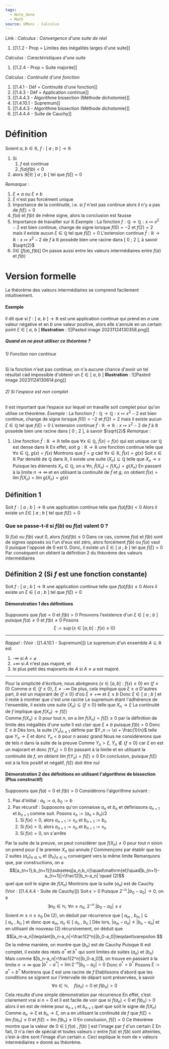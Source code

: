 ```yaml
---
tags:
  - Note_done
  - Math
source: UMons - Calculus
---
```


Link :
_Calculus : Convergence d'une suite de réel_
1. [[1.1.2 - Prop = Limites des inégalités larges d'une suite]]

_Calculus : Caractéristiques d'une suite_
1. [[1.2.4 - Prop = Suite majorée]]

_Calculus : Continuité d'une fonction_
1. [[1.4.1 - Déf = Continuité d'une fonction]]
2. [[1.4.3 - Déf = Application continue]]
3. [[1.4.4.3 - Algorithme bissection (Méthode dichotomie)]]
4. [[1.4.10.1 - Supremum]]
5. [[1.4.4.3 - Algorithme bissection (Méthode dichotomie)]]
6. [[1.4.4.4 - Suite de Cauchy]]

# Définition
Soient $a,\ b \in \mathbb{R},\ f : [\ a\ ;\ b\ ] \to \mathbb{R}$ 
1. Si 
	1. $f$ est continue
	2. $f(a)f(b) < 0$ 
2. alors $\exists \xi \in\ ]\ a\ ;\ b\ [$ tel que $f(\xi) = 0$ 

_Remarque_ :
1. $\xi \neq a$ ou $\xi \neq b$ 
2. $\xi$ n'est pas forcément unique
3. Importance de la continuité, i.e. si $f$ n'est pas continue alors il n'y a pas de $f(\xi) =0$ 
4. $f(a)$ et $f(b)$ de même signe, alors la conclusion est fausse
5. Importance de travailler sur $\mathbb{R}$ 
_Exemple_ :
La fonction $f : \mathbb{Q} \to \mathbb{Q} : x \mapsto x^2-2$ est bien continue, change de signe lorsque $f(0) = -2$ et $f(2) = 2$ mais il existe aucun $\xi \in \mathbb{Q}$ tel que $f(\xi) = 0$ 
L'extension continue $\bar{f} : \mathbb{R} \to \mathbb{R} : x \mapsto x^2-2$ de $f$ à $\mathbb{R}$ possède bien une racine dans $[\ 0\ ;\ 2\ ]$, à savoir $\sqrt{2}$ 
6. $0 \in\ [f(a), f(b)]$
On passe aussi entre les valeurs intermédiaires entre $f(a)$ et $f(b)$ 

# Version formelle 
Le théorème des valeurs intermédiaires se comprend facilement intuitivement.
#### Exemple
Il dit que si $f : [\ a,\ b\ ] \to \mathbb{R}$ est une application continue qui prend en $a$ une valeur négative et en $b$ une valeur positive, alors elle s'annule en un certain point $\xi\in[\ a,\ b\ ]$ 
**Illustration** :
![[Pasted image 20231124130358.png]]

##### Quand on ne peut utiliser ce théorème ?
###### 1) Fonction non continue
Si la fonction n'est pas continue, on n'a aucune chance d'avoir un tel résultat càd impossible d'obtenir un $\xi\in[\ a,\ b\ ]$
**Illustration** :
![[Pasted image 20231124130614.png]]

###### 2) Si l'espace est non complet
Il est important que l’espace sur lequel on travaille soit complet pour qu'on utilise ce théorème.
_Exemple_ :
La fonction $f : \mathbb{Q} \to \mathbb{Q} : x \mapsto x^2-2$ est bien continue, change de signe lorsque $f(0) = -2$ et $f(2) = 2$ mais il existe aucun $\xi \in \mathbb{Q}$ tel que $f(\xi) = 0$ 
L'extension continue $\bar{f} : \mathbb{R} \to \mathbb{R} : x \mapsto x^2-2$ de $f$ à $\mathbb{R}$ possède bien une racine dans $[\ 0\ ;\ 2\ ]$, à savoir $\sqrt{2}$ 
_Remarque_ :
1. Une fonction $\bar{f} : \mathbb{R} \to \mathbb{R}$ telle que $\forall x \in \mathbb{Q},\ \bar{f}(x) = f(x)$ qui est unique car $\mathbb{Q}$ est dense dans $\mathbb{R}$ 
En effet, soit $g : \mathbb{R} \to \mathbb{R}$ une fonction continue telle que $\forall x \in \mathbb{Q},\ g(x) = f(x)$ 
Montrons que $\bar{f} = g$ càd $\forall x \in \mathbb{R},\ \bar{f}(x) = g(x)$
Soit $x \in \mathbb{R}$ 
Par densité de $\mathbb{Q}$ dans $\mathbb{R}$, il existe une suite $(X_n) \subseteq \mathbb{Q}$ telle que $X_n \to x$ 
Puisque les éléments $X_n \in \mathbb{Q}$, on a $\forall n,\ \bar{f}(X_n) = f(X_n) = g(X_n)$ 
En passant à la limite $n \to \infty$ et en utilisant la continuité de $\bar{f}$ et $g$, on obtient $\bar{f}(x) = lim\ \bar{f}(X_n) = lim\ g(X_n) = g(x)$ 
## Définition 1
Soit $f : [\ a\ ;\ b\ ] \to \mathbb{R}$ une application continue telle que $f(a)f(b) < 0$
Alors il existe un $\xi \in\ ]\ a\ ;\ b\ [$ tel que $f(\xi) = 0$ 

### Que se passe-t-il si $f(b)$ ou $f(a)$ valent 0 ?
Si $f(a)$ ou $f(b)$ vaut 0, alors $f(a)f(b) \le 0$ 
Dans ce cas, comme $f(a)$ et $f(b)$ sont de signes opposés où l'un d'eux est zéro, alors forcément $f(b)$ ou $f(a)$ vaut 0 puisque l'opposé de 0 est 0.
Donc, il existe un $\xi \in [\ a\ ;\ b\ ]$ tel que $f(\xi)=0$ 
Par conséquent on obtient la définition 2 du théorème des valeurs intermédiaires

## Définition 2 (Si $f$ est une fonction constante)
Soit $f : [\ a\ ;\ b\ ] \to \mathbb{R}$ une application continue telle que $f(a)f(b) \le 0$ 
Alors il existe un $\xi \in [\ a\ ;\ b\ ]$ tel que $f(\xi)=0$ 

#### Démonstration 1 des définitions
Supposons que $f(a) < 0$ et $f(b) >0$ 
Prouvons l'existence d'un $\xi \in [\ a\ ;\ b\ ]$ puisque $f(a) \neq 0$ et $f(b) \neq 0$ 
Posons $$\xi:=\sup\{x\in[a,b]:f(x)\leqslant0\}$$

---
_Rappel_ : (Voir : [[1.4.10.1 - Supremum]])
Le supremum d'un ensemble $A \subseteq \mathbb{R}$ est 
1. -$\infty$ si $A = \varnothing$ 
2. +$\infty$ si $A$ n'est pas majoré, et
3. le plus petit des majorants de $A$ si $A \neq \varnothing$ est majoré

---
Pour la simplicité d'écriture, nous abrégeons $\{x\in[a,b]:f(x)\leqslant0\}$ en $\{f \le 0  \}$ 
Comme $a \in \{f \le 0  \},\ \xi \neq -\infty$ 
De plus, cela implique que $\xi \ge a$ 
D'autres part, $b$ est un majorant de $\{f \le 0  \}$ d'où $\xi \neq +\infty$ et $\xi \le b$ 
Donc $\xi \in [\ a\ ;\ b\ ]$ et il reste à montrer que c'est une racine
Le supremum étant l'adhérence de l'ensemble, il existe une suite $(X_n) \subseteq \{f \le 0  \}$ telle que $X_n \to \xi$ 
La continuité de $f$ implique que $f(X_n) \to f(\xi)$  
Comme $f(X_n) \le 0$ pour tout $n$, on a $lim\ f(X_n) = f(\xi) \le 0$ par la définition de limite des inégalités d'une suite
Il est clair que $\xi \neq b$ puisque $f(b) > 0$ 
Donc $\xi \le b$ 
Dès lors, la suite $(Y_n)_{n \ge 1}$ définie par $Y_n := \xi + \frac{1}{n}$ telle que $Y_n \to \xi$ et donc $Y_n < b$ pour $n$ assez grand 
Nous ne considérerons que de tels $n$ dans la suite de la preuve 
Comme $Y_n > \xi,\ Y_n \notin  \{f \le 0  \}$ car $\xi$ en est un majorant et donc $f(Y_n) > 0$ 
En passant à la limite et en utilisant la continuité de $f$, on obtient $lim\ f(Y_n) = f(\xi) \ge 0$
En conclusion, puisque $f(\xi)$ est à la fois positif et négatif, $f(\xi)$ doit être nul

#### Démonstration 2 des définitions en utilisant l'algorithme de bissection (Plus constructif)
Supposons que $f(a) < 0$ et $f(b) >0$ 
Considérons l'algorithme suivant :
1. Pas d'initial : $a_0 := a,\ b_0 :=b$
2. Pas récursif : Supposons qu'on connaisse $a_n$ et $b_n$ et définissons $a_{n+1}$ et $b_{n+1}$ comme suit. Posons $x_n := (a_n + b_n)/2$ 
	1. Si $f(x) < 0$, alors $a_{n+1} := x_n$ et $b_{n+1} := b_n$ 
	2. Si $f(x) > 0$, alors $a_{n+1} := x_n$ et $b_{n+1} := x_n$
	3. Si $f(x) = 0$, on s'arrête

Par la suite de la preuve, on peut considérer que $f(X_n) \neq 0$ pour tout $n$ sinon on prend pour $\xi$ le premier $X_n$ qui annule $f$
Commençons par établir que les 2 suites $(a_n)_{n \in \mathbb{N}}$ et $(b_n)_{n \in \mathbb{N}}$ convergent vers la même limite
Remarquons que, par constructions, on a $$[a_{n+1},b_{n+1}]\subseteq[a_n,b_n]\quad\mathrm{et}\quad|b_{n+1}-a_{n+1}|=\frac12|b_n-a_n| \quad (2)$$ quel que soit le signe de $f(X_n)$
Montrons que la suite $(a_n)$ est de Cauchy 
(Voir : [[1.4.4.4 - Suite de Cauchy]])
Soit $\epsilon > 0$ 
Puisque $2^{-n}.|b_0 -a_0| \to 0$, on a $$\exists n_0 \in \mathbb{N},\ \forall n \ge n_0,\ 2^{-n}.|b_0-a_0| \le \epsilon$$
Soient $m \ge n \ge n_0$
De (2), on déduit par récurrence que $[\ a_m\ ,\ b_m\ ] \subseteq [\ a_n\ ,\ b_n\ ]$ et donc que $a_m,\ a_n \in [\ a_n\ ,\ b_n\ ]$ 
Dès lors, $|a_m-a_n|\leqslant|b_n-a_n|$ et en utilisant de nouveau (2) récursivement, on déduit que $$|a_m-a_n|\leqslant|b_n-a_n|=\frac1{2^n}|b_0-a_0|\leqslant\varepsilon $$
De la même manière, on montre que $(b_n)$ est de Cauchy
Puisque $\mathbb{R}$ est complet, il existe des réels $a^*$ et $b^*$ qui sont limites de suites $(a_n)$ et $(b_n)$ 
Mais comme $|b_n-a_n|=\frac1{2^n}|b_0-a_0|$, on trouve en passant à la limite $n \to \infty$ que $|b^*-a^*|=\lim2^{-n}|b_0-a_0|=0$ 
Donc $a^* =b^*$ 
Posons $\xi := a^* = b^*$ 
Montrons que $\xi$ est une racine de $f$ 
Etablissons d'abord que les conditions se signent sur l'intervalle de départ sont préservées, à savoir $$\forall n\in\mathbb{N},\quad f(a_n)<0\mathrm{~et~}f(b_n)>0$$
Cela résulte d'une simple démonstration par récurrence
En effet, c’est clairement vrai si $n = 0$ et il est facile de voir que si $f(a_n) < 0$ et $f(b_n) > 0$ alors il en est de même pour $a_{n+1}$ et $b_{n+1}$ quel que soit le signe de $f(X_n)$
Comme $a_n \to \xi$ et $b_n \to \xi$, on a en utilisant la continuité de $f$ que $f(\xi) = lim\ f(a_n) \le 0$ et $f(\xi) = lim\ f(b_n) \ge 0$
En conclusion, $f(\xi) = 0$
Ce théorème montre que la valeur de $0 \in [\ f(a)\ ,\ f(b)\ ]$ est l'image par $f$ d'un certain $\xi$ 
En fait, 0 n'a rien de spécial et toutes valeurs $c$ entre $f(a)$ et $f(b)$ sont atteintes, c’est-à-dire sont l’image d’un certain $x$. 
Ceci explique le nom de « valeurs intermédiaires » donné au théorème.